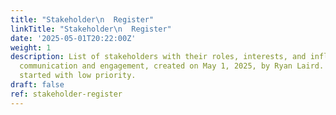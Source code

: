 ```yaml
---
title: "Stakeholder\n  Register"
linkTitle: "Stakeholder\n  Register"
date: '2025-05-01T20:22:00Z'
weight: 1
description: List of stakeholders with their roles, interests, and influence for managing
  communication and engagement, created on May 1, 2025, by Ryan Laird. Status is not
  started with low priority.
draft: false
ref: stakeholder-register
---
```


